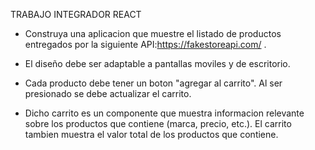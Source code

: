 TRABAJO INTEGRADOR REACT

- Construya una aplicacion que muestre el listado de productos entregados por la siguiente API:https://fakestoreapi.com/ .

- El diseño debe ser adaptable a pantallas moviles y de escritorio.

- Cada producto debe tener un boton "agregar al carrito". Al ser presionado se debe actualizar el carrito.

- Dicho carrito es un componente que muestra informacion relevante sobre los productos que contiene (marca, precio, etc.). El carrito tambien muestra el valor total de los productos que contiene.
